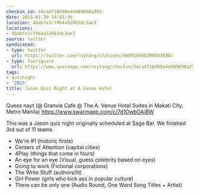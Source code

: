 ```yaml
---
checkin_id: 54ca4718498e4d489698a293
date: 2015-01-29 14:43:36
location: 4babfe1cf964a52063dc3ae3
locations:
- 4babfe1cf964a52063dc3ae3
source: twitter
syndicated:
- type: twitter
  url: https://twitter.com/roytang/statuses/560810498208583680/
- type: foursquare
  url: https://www.swarmapp.com/roytang/checkin/54ca4718498e4d489698a293
tags:
- quiznight
- '2015'
title: Jason Quiz Night at A.Venue Hotel
---
```


Quees nayt (@ Granvia Cafe @ The A. Venue Hotel Suites in Makati City, Metro Manila) https://www.swarmapp.com/c/7d1OwbOAiBW

This was a Jason quiz night originally scheduled at Sage Bar. We finished 3rd out of 11 teams.

- We're #1 (historic firsts)
- Centers of Attention (capital cities)
- 4Play (things that come in fours)
- An eye for an eye (Visual, guess celebrity based on eyes)
- Going to work (Fictional corporations)
- The Write Stuff (authors/lit)
- Girl Power (girls who kick ass in popular culture)
- There can be only one (Audio Round, One Word Song Titles + Artist)